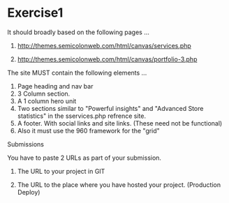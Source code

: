 # Exercise1

It should broadly based on the following pages ...


1. http://themes.semicolonweb.com/html/canvas/services.php

2. http://themes.semicolonweb.com/html/canvas/portfolio-3.php


The site MUST contain the following elements ...

1. Page heading and nav bar
2. 3 Column section.
3. A 1 column hero unit
4. Two sections similar to "Powerful insights" and "Advanced Store statistics" in the sservices.php refrence site.
5. A footer. With social links and site links. (These need not be functional)
6. Also it must use the 960 framework for the "grid"

Submissions

You have to paste 2 URLs as part of your submission. 

1) The URL to your project in GIT

2) The URL to the place where you have hosted your project. (Production Deploy)
